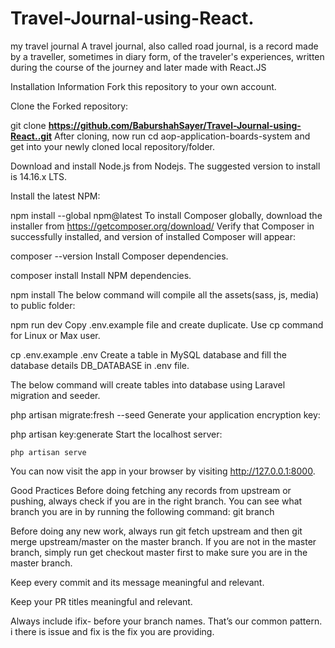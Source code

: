 # Travel-Journal-using-React.
my travel journal A travel journal, also called road journal, is a record made by a traveller, sometimes in diary form, of the traveler's experiences, written during the course of the journey and later made with React.JS


Installation Information
Fork this repository to your own account.

Clone the Forked repository:

git clone **https://github.com/BaburshahSayer/Travel-Journal-using-React..git**
After cloning, now run cd aop-application-boards-system and get into your newly cloned local repository/folder.

Download and install Node.js from Nodejs. The suggested version to install is 14.16.x LTS.

Install the latest NPM:

npm install --global npm@latest
To install Composer globally, download the installer from https://getcomposer.org/download/ Verify that Composer in successfully installed, and version of installed Composer will appear:

composer --version
Install Composer dependencies.

composer install
Install NPM dependencies.

npm install
The below command will compile all the assets(sass, js, media) to public folder:

npm run dev
Copy .env.example file and create duplicate. Use cp command for Linux or Max user.

cp .env.example .env
Create a table in MySQL database and fill the database details DB_DATABASE in .env file.

The below command will create tables into database using Laravel migration and seeder.

php artisan migrate:fresh --seed
Generate your application encryption key:

php artisan key:generate
Start the localhost server:

    php artisan serve
You can now visit the app in your browser by visiting http://127.0.0.1:8000.

Good Practices
Before doing fetching any records from upstream or pushing, always check if you are in the right branch. You can see what branch you are in by running the following command: git branch

Before doing any new work, always run git fetch upstream and then git merge upstream/master on the master branch. If you are not in the master branch, simply run get checkout master first to make sure you are in the master branch.

Keep every commit and its message meaningful and relevant.

Keep your PR titles meaningful and relevant.

Always include ifix- before your branch names. That’s our common pattern. i there is issue and fix is the fix you are providing.
